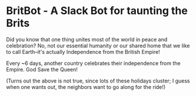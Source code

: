 BritBot - A Slack Bot for taunting the Brits
============================================

Did you know that one thing unites most of the world in peace and
celebration?  No, not our essential humanity or our shared home
that we like to call Earth–it's actually Independence from the
British Empire!

Every ~6 days, another country celebrates their independence from
the Empire.  God Save the Queen!

(Turns out the above is not true, since lots of these holidays
 cluster; I guess when one wants out, the neighbors want to go
 along for the ride!)
